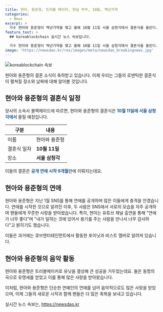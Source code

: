 ```yaml
---
title: 현아, 용준형, 트러블 메이커, 현실 부부, 10월, 백년가약
categories:
  - News
excerpt: >
  가수 현아와 용준형이 백년가약을 맺고 올해 10월 11일 서울 삼청각에서 결혼식을 올린다. 공개 연애 시작 9개월 만에 이루어지는 결혼으로, 두 사람은 SNS를 통해 사랑을 공개하며 관심을 끌었다. 현아는 용준형과의 연애가 너무 좋다며 고백하고, 두 사람의 음악적 활동과 이력도 이목을 끈다. 포미닛과 비스트 출신으로, 트러블메이커로도 인기를 끌었던 두 사람의 결혼 소식은 음악 팬들에게 큰 관심을 끌 것으로 예상된다.
feature_text: >
  ## koreablockchain 실시간 뉴스 속보입니다.

  가수 현아와 용준형이 백년가약을 맺고 올해 10월 11일 서울 삼청각에서 결혼식을 올린다. 공개 연애 시작 9개월 만에 이루어지는 결혼으로, 두 사람은 SNS를 통해 사랑을 공개하며 관심을 끌었다. 현아는 용준형과의 연애가 너무 좋다며 고백하고, 두 사람의 음악적 활동과 이력도 이목을 끈다. 포미닛과 비스트 출신으로, 트러블메이커로도 인기를 끌었던 두 사람의 결혼 소식은 음악 팬들에게 큰 관심을 끌 것으로 예상된다.
image: 'https://newsdao.kr/res/images/meta/newsdao_breakingnews.jpg'
---
```


<p><img src="https://newsdao.kr/res/images/meta/newsdao_breakingnews.jpg" alt="koreablockchain 속보" /></p>

<p>현아와 용준형의 결혼 소식이 축하받고 있습니다. 이제 우리는 그들의 로맨틱한 결혼식이 펼쳐질 장소와 날짜에 대해 알아볼 것입니다.</p>

<h2 data-ke-size="size26">현아와 용준형의 결혼식 일정</h2>

<p>양사의 소속사 블랙메이드에 따르면, 현아와 용준형의 결혼식은 <b><span style="color: #1a5490;">10월 11일에 서울 삼청각에서</span></b> 올릴 예정입니다.</p>

<table>
    <thead>
        <tr>
            <th>구분</th>
            <th>내용</th>
        </tr>
    </thead>
    <tbody>
        <tr>
            <td>이름</td>
            <td>현아와 용준형</td>
        </tr>
        <tr>
            <td>결혼식 일자</td>
            <td><b>10월 11일</b></td>
        </tr>
        <tr>
            <td>장소</td>
            <td><b>서울 삼청각</b></td>
        </tr>
    </tbody>
</table>

<p>이들의 결혼은 <b><span style="color: #1a5490;">공개 연애 시작 9개월</span></b>만에 이뤄지는데요. </p>

<h2 data-ke-size="size26">현아와 용준형의 연애</h2>

<p>현아와 용준형은 지난 1월 SNS를 통해 연애를 공개하며 많은 이들에게 충격을 안겼습니다. 연애를 시작한 것으로 알려진 이후, 두 사람은 SNS에서 서로의 모습을 자주 공개하며 팬들에게 꾸준한 사랑을 받아왔습니다. 특히, 현아는 유튜브 채널 출연을 통해 "연애가 너무 좋다"며 "내가 일하는 것에 있어서 용기를 주는 사람을 만나서 너무 감사하다"고 밝히기도 했습니다.</p>

<p>이들은 과거에는 큐브엔터테인먼트에서 활동한 포미닛과 비스트 멤버로 알려져 있습니다.</p>

<h2 data-ke-size="size26">현아와 용준형의 음악 활동</h2>

<p>현아와 용준형은 트러블메이커로 유닛을 결성해 큰 성공을 거두었는데요. 둘은 동명의 곡으로 유명세를 얻었고 이를 통해 많은 사랑을 받아왔습니다.</p>

<p>이처럼, 현아와 용준형은 단순한 연예인의 연애를 넘어 음악적으로도 많은 사랑을 받았으며, 이제 그들의 새로운 시작과 함께 팬들은 더 많은 축복을 보내고 있습니다.</p>
실시간 뉴스 속보는, <a href="https://newsdao.kr" rel="dofollow">https://newsdao.kr</a>


